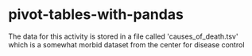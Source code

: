 # pivot-tables-with-pandas
The data for this activity is stored in a file called 'causes_of_death.tsv' which is a somewhat morbid dataset from the center for disease control
